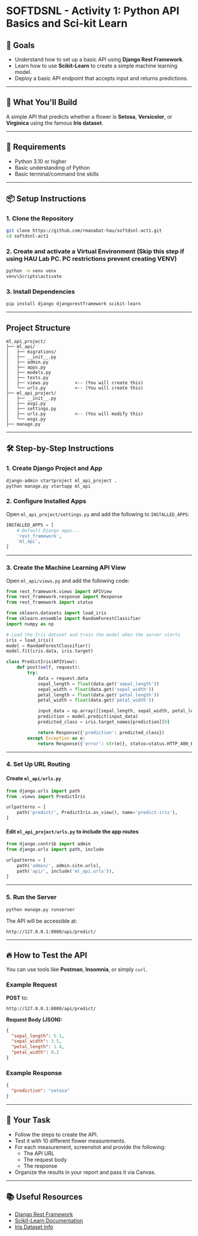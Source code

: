 # SOFTDSNL - Activity 1: Python API Basics and Sci-kit Learn

## 🚀 Goals

- Understand how to set up a basic API using **Django Rest Framework**.
- Learn how to use **Scikit-Learn** to create a simple machine learning model.
- Deploy a basic API endpoint that accepts input and returns predictions.

---

## 🧠 What You'll Build

A simple API that predicts whether a flower is **Setosa**, **Versicolor**, or **Virginica** using the famous **Iris dataset**.

---

## 🔧 Requirements

- Python 3.10 or higher
- Basic understanding of Python
- Basic terminal/command line skills

---

## 📦 Setup Instructions

### 1. Clone the Repository

```bash
git clone https://github.com/rmanabat-hau/softdsnl-act1.git
cd softdsnl-act1
```

### 2. Create and activate a Virtual Environment (Skip this step if using HAU Lab PC. PC restrictions prevent creating VENV)

```bash
python -m venv venv
venv\Scripts\activate
```

### 3. Install Dependencies

```bash
pip install django djangorestframework scikit-learn
```

---

## Project Structure

```
ml_api_project/
├── ml_api/
│   ├── migrations/
│   ├── __init__.py
│   ├── admin.py
│   ├── apps.py
│   ├── models.py
│   ├── tests.py
│   ├── views.py          <-- (You will create this)
│   └── urls.py           <-- (You will create this)
├── ml_api_project/
│   ├── __init__.py
│   ├── asgi.py
│   ├── settings.py
│   ├── urls.py           <-- (You will modify this)
│   └── wsgi.py
├── manage.py
```

---

## 🛠️ Step-by-Step Instructions

### 1. Create Django Project and App

```bash
django-admin startproject ml_api_project .
python manage.py startapp ml_api
```

### 2. Configure Installed Apps

Open `ml_api_project/settings.py` and add the following to `INSTALLED_APPS`:

```python
INSTALLED_APPS = [
    # Default Django apps...
    'rest_framework',
    'ml_api',
]
```

---

### 3. Create the Machine Learning API View

Open `ml_api/views.py` and add the following code:

```python
from rest_framework.views import APIView
from rest_framework.response import Response
from rest_framework import status

from sklearn.datasets import load_iris
from sklearn.ensemble import RandomForestClassifier
import numpy as np

# Load the Iris dataset and train the model when the server starts
iris = load_iris()
model = RandomForestClassifier()
model.fit(iris.data, iris.target)

class PredictIris(APIView):
    def post(self, request):
        try:
            data = request.data
            sepal_length = float(data.get('sepal_length'))
            sepal_width = float(data.get('sepal_width'))
            petal_length = float(data.get('petal_length'))
            petal_width = float(data.get('petal_width'))

            input_data = np.array([[sepal_length, sepal_width, petal_length, petal_width]])
            prediction = model.predict(input_data)
            predicted_class = iris.target_names[prediction][0]

            return Response({'prediction': predicted_class})
        except Exception as e:
            return Response({'error': str(e)}, status=status.HTTP_400_BAD_REQUEST)
```

---

### 4. Set Up URL Routing

#### Create `ml_api/urls.py`

```python
from django.urls import path
from .views import PredictIris

urlpatterns = [
    path('predict/', PredictIris.as_view(), name='predict-iris'),
]
```

#### Edit `ml_api_project/urls.py` to include the app routes

```python
from django.contrib import admin
from django.urls import path, include

urlpatterns = [
    path('admin/', admin.site.urls),
    path('api/', include('ml_api.urls')),
]
```

---

### 5. Run the Server

```bash
python manage.py runserver
```

The API will be accessible at:

```
http://127.0.0.1:8000/api/predict/
```

---

## 🔥 How to Test the API

You can use tools like **Postman**, **Insomnia**, or simply `curl`.

### Example Request

**POST** to:

```
http://127.0.0.1:8000/api/predict/
```

**Request Body (JSON):**

```json
{
  "sepal_length": 5.1,
  "sepal_width": 3.5,
  "petal_length": 1.4,
  "petal_width": 0.2
}
```

### Example Response

```json
{
  "prediction": "setosa"
}
```

---

## 🎯 Your Task

- Follow the steps to create the API.
- Test it with 10 different flower measurements.
- For each measurement, screenshot and provide the following:
  - The API URL
  - The request body
  - The response
- Organize the results in your report and pass it via Canvas. 

---

## 📚 Useful Resources

- [Django Rest Framework](https://www.django-rest-framework.org/)
- [Scikit-Learn Documentation](https://scikit-learn.org/stable/)
- [Iris Dataset Info](https://scikit-learn.org/stable/auto_examples/datasets/plot_iris_dataset.html)




